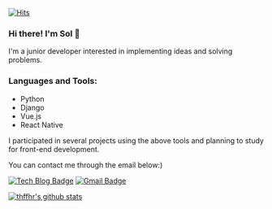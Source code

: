 [![Hits](https://hits.seeyoufarm.com/api/count/incr/badge.svg?url=https%3A%2F%2Fgithub.com%2Fthffhr&count_bg=%23FF9E19&title_bg=%23555555&icon=&icon_color=%23E7E7E7&title=hits&edge_flat=false)](https://hits.seeyoufarm.com)

### Hi there! I'm Sol 👋
I'm a junior developer interested in implementing ideas and solving problems.

### Languages and Tools:
- Python
- Django
- Vue.js
- React Native

I participated in several projects using the above tools and planning to study for front-end development.

You can contact me through the email below:)

[![Tech Blog Badge](http://img.shields.io/badge/-Tech%20blog-black?style=flat-square&logo=github&link=https://github.com/thffhr)](https://github.com/thffhr)
[![Gmail Badge](https://img.shields.io/badge/Gmail-d14836?style=flat-square&logo=Gmail&logoColor=white&link=mailto:thffhr1@gmail.com)](mailto:thffhr1@gmail.com)

[![thffhr's github stats](https://github-readme-stats.vercel.app/api?username=thffhr&show_icons=true)](https://github.com/anuraghazra/github-readme-stats)

<!--
**thffhr/thffhr** is a ✨ _special_ ✨ repository because its `README.md` (this file) appears on your GitHub profile.

Here are some ideas to get you started:

- 🔭 I’m currently working on ...
- 🌱 I’m currently learning ...
- 👯 I’m looking to collaborate on ...
- 🤔 I’m looking for help with ...
- 💬 Ask me about ...
- 📫 How to reach me: ...
- 😄 Pronouns: ...
- ⚡ Fun fact: ...
-->
